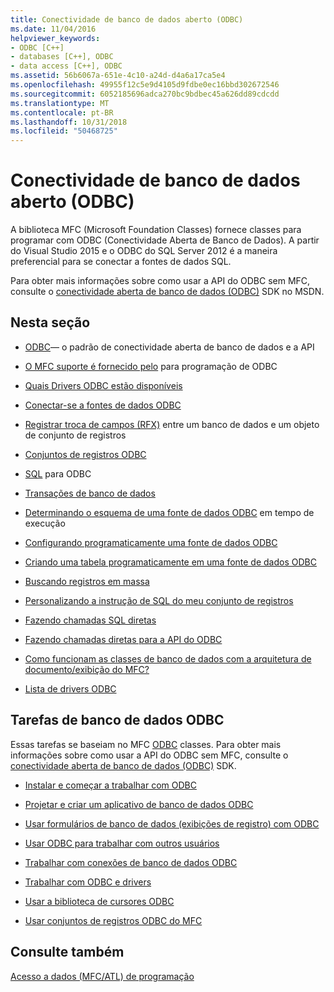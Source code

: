 ```yaml
---
title: Conectividade de banco de dados aberto (ODBC)
ms.date: 11/04/2016
helpviewer_keywords:
- ODBC [C++]
- databases [C++], ODBC
- data access [C++], ODBC
ms.assetid: 56b6067a-651e-4c10-a24d-d4a6a17ca5e4
ms.openlocfilehash: 49955f12c5e9d4105d9fdbe0ec16bbd302672546
ms.sourcegitcommit: 6052185696adca270bc9bdbec45a626dd89cdcdd
ms.translationtype: MT
ms.contentlocale: pt-BR
ms.lasthandoff: 10/31/2018
ms.locfileid: "50468725"
---
```

# <a name="open-database-connectivity-odbc"></a>Conectividade de banco de dados aberto (ODBC)

A biblioteca MFC (Microsoft Foundation Classes) fornece classes para programar com ODBC (Conectividade Aberta de Banco de Dados). A partir do Visual Studio 2015 e o ODBC do SQL Server 2012 é a maneira preferencial para se conectar a fontes de dados SQL.

Para obter mais informações sobre como usar a API do ODBC sem MFC, consulte o [conectividade aberta de banco de dados (ODBC)](/previous-versions/windows/desktop/ms710252) SDK no MSDN.


## <a name="in-this-section"></a>Nesta seção

- [ODBC](odbc-basics.md)— o padrão de conectividade aberta de banco de dados e a API

- [O MFC suporte é fornecido pelo](odbc-and-mfc.md) para programação de ODBC

- [Quais Drivers ODBC estão disponíveis](odbc-driver-list.md)

- [Conectar-se a fontes de dados ODBC](data-source-managing-connections-odbc.md)

- [Registrar troca de campos (RFX)](record-field-exchange-rfx.md) entre um banco de dados e um objeto de conjunto de registros

- [Conjuntos de registros ODBC](recordset-odbc.md)

- [SQL](sql.md) para ODBC

- [Transações de banco de dados](transaction-odbc.md)

- [Determinando o esquema de uma fonte de dados ODBC](data-source-determining-the-schema-of-the-data-source-odbc.md) em tempo de execução

- [Configurando programaticamente uma fonte de dados ODBC](data-source-programmatically-configuring-an-odbc-data-source.md)

- [Criando uma tabela programaticamente em uma fonte de dados ODBC](data-source-programmatically-creating-a-table-in-an-odbc-data-source.md)

- [Buscando registros em massa](recordset-fetching-records-in-bulk-odbc.md)

- [Personalizando a instrução de SQL do meu conjunto de registros](sql-customizing-your-recordsets-sql-statement-odbc.md)

- [Fazendo chamadas SQL diretas](sql-making-direct-sql-calls-odbc.md)

- [Fazendo chamadas diretas para a API do ODBC](odbc-calling-odbc-api-functions-directly.md)

- [Como funcionam as classes de banco de dados com a arquitetura de documento/exibição do MFC?](working-with-documents-and-views.md)

- [Lista de drivers ODBC](odbc-driver-list.md)

## <a name="odbc-database-tasks"></a>Tarefas de banco de dados ODBC

Essas tarefas se baseiam no MFC [ODBC](odbc-basics.md) classes. Para obter mais informações sobre como usar a API do ODBC sem MFC, consulte o [conectividade aberta de banco de dados (ODBC)](/previous-versions/windows/desktop/ms710252) SDK.

- [Instalar e começar a trabalhar com ODBC](installing-and-getting-started-with-odbc.md)

- [Projetar e criar um aplicativo de banco de dados ODBC](design-and-create-an-odbc-database-application.md)

- [Usar formulários de banco de dados (exibições de registro) com ODBC](use-database-forms-record-views-with-odbc.md)

- [Usar ODBC para trabalhar com outros usuários](use-odbc-to-work-with-other-users.md)

- [Trabalhar com conexões de banco de dados ODBC](work-with-odbc-database-connections.md)

- [Trabalhar com ODBC e drivers](work-with-odbc-and-drivers.md)

- [Usar a biblioteca de cursores ODBC](use-the-odbc-cursor-library.md)

- [Usar conjuntos de registros ODBC do MFC](use-mfc-odbc-recordsets.md)

## <a name="see-also"></a>Consulte também

[Acesso a dados (MFC/ATL) de programação](../../data/data-access-programming-mfc-atl.md)